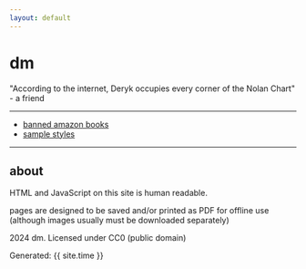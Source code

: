 ```yaml
---
layout: default
---
```


# dm

"According to the internet, Deryk occupies every corner of the Nolan Chart" - a friend

---

- [banned amazon books](/dd/ab)
- [sample styles](/dd/sample)

---

## about

HTML and JavaScript on this site is human readable.

pages are designed to be saved and/or printed as PDF for offline use (although images usually must be downloaded separately)

2024 dm. Licensed under CC0 (public domain)

<p>Generated: {{ site.time }}</p>
